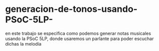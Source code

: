 # generacion-de-tonos-usando-PSoC-5LP-
en este trabajo se especifica como podemos generar notas musicales usando la PSoC 5LP, donde usaremos un parlante para poder escuchar dichas la melodía 
